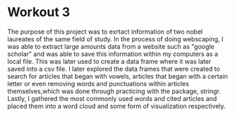 
# Workout 3

The purpose of this project was to exrtact information of two nobel laureates of the same field of study. In the process of doing webscaping, I was able to extract large amounts data from a website such as "google scholar" and was able to save this information within my computers as a local file. This was later used to create a data frame where it was later saved into a csv file. I  later explored the data frames that were created to search for articles that began with vowels, articles that began with a certain letter or even removing words and punctuations within articles themselves,which was done through practicing with the package, stringr. Lastly, I gathered the most commonly used words and cited articles and placed them into a word cloud and some form of visualization respectively.

